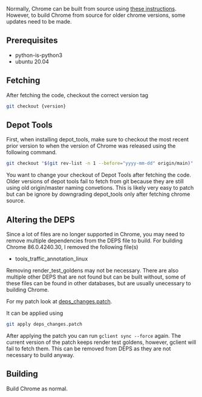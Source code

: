 Normally, Chrome can be built from source using [these instructions](https://chromium.googlesource.com/chromium/src/+/main/docs/android_build_instructions.md). However, to build Chrome from source for older chrome versions, some updates need to be made. 

## Prerequisites
  - python-is-python3
  - ubuntu 20.04

## Fetching
After fetching the code, checkout the correct version tag
```bash
git checkout {version}
```

## Depot Tools
First, when installing depot_tools, make sure to checkout the most recent prior version to when the version of Chrome was released using the following command.
```bash
git checkout "$(git rev-list -n 1 --before="yyyy-mm-dd" origin/main)"
``` 
You want to change your checkout of Depot Tools after fetching the code. Older versions of depot tools fail to fetch from git because they are still using old origin/master naming convetions. This is likely very easy to patch but can be ignore by downgrading depot_tools only after fetching chrome source. 

## Altering the DEPS
Since a lot of files are no longer supported in Chrome, you may need to remove multiple dependencies from the DEPS file to build. For building Chrome 86.0.4240.30, I removed the following file(s)
  - tools_traffic_annotation_linux 

Removing render_test_goldens may not be necessary. There are also multiple other DEPS that are not found but can be built without, some of these files can be found in other databases, but are usually unecessary to building Chrome. 

For my patch look at [deps_changes.patch](deps_changes.patch).

It can be applied using
```bash
git apply deps_changes.patch
```

After applying the patch you can run `gclient sync --force` again. The current version of the patch keeps render test goldens, however, gclient will fail to fetch them. This can be removed from DEPS as they are not necessary to build anyway. 

## Building
Build Chrome as normal. 